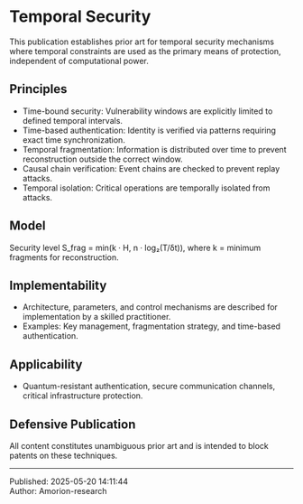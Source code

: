 # Temporal Security

This publication establishes prior art for temporal security mechanisms where temporal constraints are used as the primary means of protection, independent of computational power.

## Principles
- Time-bound security: Vulnerability windows are explicitly limited to defined temporal intervals.
- Time-based authentication: Identity is verified via patterns requiring exact time synchronization.
- Temporal fragmentation: Information is distributed over time to prevent reconstruction outside the correct window.
- Causal chain verification: Event chains are checked to prevent replay attacks.
- Temporal isolation: Critical operations are temporally isolated from attacks.

## Model
Security level S_frag = min(k · H, n · log₂(T/δt)), where k = minimum fragments for reconstruction.

## Implementability
- Architecture, parameters, and control mechanisms are described for implementation by a skilled practitioner.
- Examples: Key management, fragmentation strategy, and time-based authentication.

## Applicability
- Quantum-resistant authentication, secure communication channels, critical infrastructure protection.

## Defensive Publication
All content constitutes unambiguous prior art and is intended to block patents on these techniques.

---
Published: 2025-05-20 14:11:44  
Author: Amorion-research
